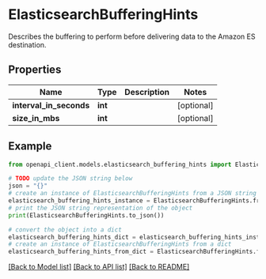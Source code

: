 # ElasticsearchBufferingHints

Describes the buffering to perform before delivering data to the Amazon ES destination.

## Properties

Name | Type | Description | Notes
------------ | ------------- | ------------- | -------------
**interval_in_seconds** | **int** |  | [optional] 
**size_in_mbs** | **int** |  | [optional] 

## Example

```python
from openapi_client.models.elasticsearch_buffering_hints import ElasticsearchBufferingHints

# TODO update the JSON string below
json = "{}"
# create an instance of ElasticsearchBufferingHints from a JSON string
elasticsearch_buffering_hints_instance = ElasticsearchBufferingHints.from_json(json)
# print the JSON string representation of the object
print(ElasticsearchBufferingHints.to_json())

# convert the object into a dict
elasticsearch_buffering_hints_dict = elasticsearch_buffering_hints_instance.to_dict()
# create an instance of ElasticsearchBufferingHints from a dict
elasticsearch_buffering_hints_from_dict = ElasticsearchBufferingHints.from_dict(elasticsearch_buffering_hints_dict)
```
[[Back to Model list]](../README.md#documentation-for-models) [[Back to API list]](../README.md#documentation-for-api-endpoints) [[Back to README]](../README.md)



